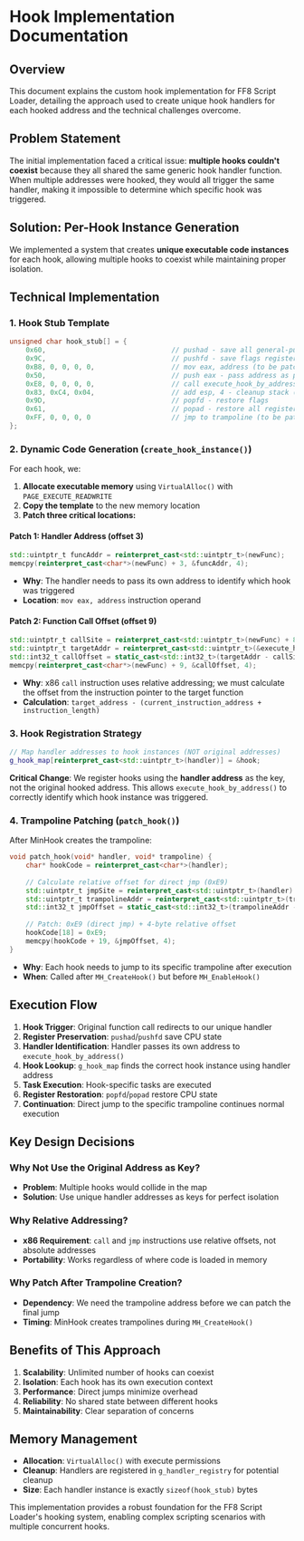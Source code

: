 # Hook Implementation Documentation

## Overview

This document explains the custom hook implementation for FF8 Script Loader, detailing the approach used to create unique hook handlers for each hooked address and the technical challenges overcome.

## Problem Statement

The initial implementation faced a critical issue: **multiple hooks couldn't coexist** because they all shared the same generic hook handler function. When multiple addresses were hooked, they would all trigger the same handler, making it impossible to determine which specific hook was triggered.

## Solution: Per-Hook Instance Generation

We implemented a system that creates **unique executable code instances** for each hook, allowing multiple hooks to coexist while maintaining proper isolation.

## Technical Implementation

### 1. Hook Stub Template

```cpp
unsigned char hook_stub[] = {
    0x60,                               // pushad - save all general-purpose registers
    0x9C,                               // pushfd - save flags register
    0xB8, 0, 0, 0, 0,                   // mov eax, address (to be patched)
    0x50,                               // push eax - pass address as parameter
    0xE8, 0, 0, 0, 0,                   // call execute_hook_by_address (offset to be patched)
    0x83, 0xC4, 0x04,                   // add esp, 4 - cleanup stack (remove parameter)
    0x9D,                               // popfd - restore flags
    0x61,                               // popad - restore all registers
    0xFF, 0, 0, 0, 0                    // jmp to trampoline (to be patched)
};
```

### 2. Dynamic Code Generation (`create_hook_instance()`)

For each hook, we:

1. **Allocate executable memory** using `VirtualAlloc()` with `PAGE_EXECUTE_READWRITE`
2. **Copy the template** to the new memory location
3. **Patch three critical locations:**

#### Patch 1: Handler Address (offset 3)
```cpp
std::uintptr_t funcAddr = reinterpret_cast<std::uintptr_t>(newFunc);
memcpy(reinterpret_cast<char*>(newFunc) + 3, &funcAddr, 4);
```
- **Why**: The handler needs to pass its own address to identify which hook was triggered
- **Location**: `mov eax, address` instruction operand

#### Patch 2: Function Call Offset (offset 9)
```cpp
std::uintptr_t callSite = reinterpret_cast<std::uintptr_t>(newFunc) + 8 + 5;
std::uintptr_t targetAddr = reinterpret_cast<std::uintptr_t>(&execute_hook_by_address);
std::int32_t callOffset = static_cast<std::int32_t>(targetAddr - callSite);
memcpy(reinterpret_cast<char*>(newFunc) + 9, &callOffset, 4);
```
- **Why**: x86 `call` instruction uses relative addressing; we must calculate the offset from the instruction pointer to the target function
- **Calculation**: `target_address - (current_instruction_address + instruction_length)`

### 3. Hook Registration Strategy

```cpp
// Map handler addresses to hook instances (NOT original addresses)
g_hook_map[reinterpret_cast<std::uintptr_t>(handler)] = &hook;
```

**Critical Change**: We register hooks using the **handler address** as the key, not the original hooked address. This allows `execute_hook_by_address()` to correctly identify which hook instance was triggered.

### 4. Trampoline Patching (`patch_hook()`)

After MinHook creates the trampoline:

```cpp
void patch_hook(void* handler, void* trampoline) {
    char* hookCode = reinterpret_cast<char*>(handler);
    
    // Calculate relative offset for direct jmp (0xE9)
    std::uintptr_t jmpSite = reinterpret_cast<std::uintptr_t>(handler) + 18 + 5;
    std::uintptr_t trampolineAddr = reinterpret_cast<std::uintptr_t>(trampoline);
    std::int32_t jmpOffset = static_cast<std::int32_t>(trampolineAddr - jmpSite);
    
    // Patch: 0xE9 (direct jmp) + 4-byte relative offset
    hookCode[18] = 0xE9;
    memcpy(hookCode + 19, &jmpOffset, 4);
}
```

- **Why**: Each hook needs to jump to its specific trampoline after execution
- **When**: Called after `MH_CreateHook()` but before `MH_EnableHook()`

## Execution Flow

1. **Hook Trigger**: Original function call redirects to our unique handler
2. **Register Preservation**: `pushad`/`pushfd` save CPU state
3. **Handler Identification**: Handler passes its own address to `execute_hook_by_address()`
4. **Hook Lookup**: `g_hook_map` finds the correct hook instance using handler address
5. **Task Execution**: Hook-specific tasks are executed
6. **Register Restoration**: `popfd`/`popad` restore CPU state
7. **Continuation**: Direct jump to the specific trampoline continues normal execution

## Key Design Decisions

### Why Not Use the Original Address as Key?
- **Problem**: Multiple hooks would collide in the map
- **Solution**: Use unique handler addresses as keys for perfect isolation

### Why Relative Addressing?
- **x86 Requirement**: `call` and `jmp` instructions use relative offsets, not absolute addresses
- **Portability**: Works regardless of where code is loaded in memory

### Why Patch After Trampoline Creation?
- **Dependency**: We need the trampoline address before we can patch the final jump
- **Timing**: MinHook creates trampolines during `MH_CreateHook()`

## Benefits of This Approach

1. **Scalability**: Unlimited number of hooks can coexist
2. **Isolation**: Each hook has its own execution context
3. **Performance**: Direct jumps minimize overhead
4. **Reliability**: No shared state between different hooks
5. **Maintainability**: Clear separation of concerns

## Memory Management

- **Allocation**: `VirtualAlloc()` with execute permissions
- **Cleanup**: Handlers are registered in `g_handler_registry` for potential cleanup
- **Size**: Each handler instance is exactly `sizeof(hook_stub)` bytes

This implementation provides a robust foundation for the FF8 Script Loader's hooking system, enabling complex scripting scenarios with multiple concurrent hooks. 